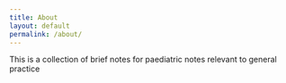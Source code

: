 ```yaml
---
title: About
layout: default
permalink: /about/
---
```


This is a collection of brief notes for paediatric notes relevant to general practice
